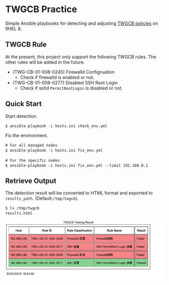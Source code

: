# TWGCB Practice

Simple Ansible playbooks for detecting and adjusting [TWGCB policies](https://www.nics.nat.gov.tw/UploadFile/attachfilegcb/TWGCB-01-008_Red%20Hat%20Enterprise%20Linux%208%E6%94%BF%E5%BA%9C%E7%B5%84%E6%85%8B%E5%9F%BA%E6%BA%96%E8%AA%AA%E6%98%8E%E6%96%87%E4%BB%B6v1.0_1100924.pdf) on RHEL 8.

## TWGCB Rule
At the present, this project only support the following TWGCB rules. The other rules will be added in the future.

* (TWG-CB-01-008-0245) Firewalld Configruation
    * Check if firewalld is enabled or not.
* (TWG-CB-01-008-0277) Disabled SSH Root Login
    * Check if sshd `PermitRootLogin` is disabled or not.

## Quick Start
Start detection.
```
$ ansible-playbook -i hosts.ini check_env.yml
```
Fix the environment.
```
# For all managed nodes
$ ansible-playbook -i hosts.ini fix_env.yml

# For the specific nodes
$ ansible-playbook -i hosts.ini fix_env.yml --limit 192.168.0.1

```

## Retrieve Output
The detection result will be converted to HTML format and exported to `results_path`. (Default:`/tmp/twgcb`).

```
$ ls /tmp/twgcb
results.html
```
![Testing Result](./img/testing-results.png)